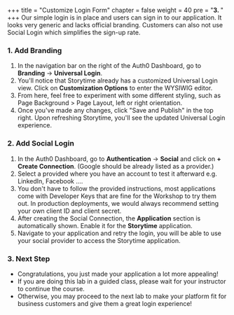 +++
title = "Customize Login Form"
chapter = false
weight = 40
pre = "<b>3. </b>"
+++
Our simple login is in place and users can sign in to our application. It looks very generic and lacks official branding. Customers can also not use Social Login which simplifies the sign-up rate.

### 1. Add Branding
1. In the navigation bar on the right of the Auth0 Dashboard, go to **Branding** -> **Universal Login**.
2. You'll notice that Storytime already has a customized Universal Login view. Click on **Customization Options** to enter the WYSIWIG editor.
3. From here, feel free to experiment with some different styling, such as Page Background > Page Layout, left or right orientation.
4. Once you've made any changes, click "Save and Publish" in the top right. Upon refreshing Storytime, you'll see the updated Universal Login experience.
<!-- 2. Enter the logo as well as the primary and background color specified.
    - Logo: `https://pizza0lab.s3.eu-central-1.amazonaws.com/pizza.jpeg`
    - Primary color: `#EB5424`
    - Background color: `#3A3A3A`
3. Click on **Save**
4. Navigate to your application and retry the login (`http://localhost:3000`). -->

### 2. Add Social Login
1. In the Auth0 Dashboard, go to **Authentication** -> **Social** and click on **+ Create Connection**. (Google should be already listed as a provider.)
2. Select a provided where you have an account to test it afterward e.g. LinkedIn, Facebook ....
3. You don't have to follow the provided instructions, most applications come with Developer Keys that are fine for the Workshop to try them out. In production deployments, we would always recommend setting your own client ID and client secret.
4. After creating the Social Connection, the **Application** section is automatically shown. Enable it for the **Storytime** application.
5. Navigate to your application and retry the login, you will be able to use your social provider to access the Storytime application.

### 3. Next Step
- Congratulations, you just made your application a lot more appealing!
- If you are doing this lab in a guided class, please wait for your instructor to continue the course.
- Otherwise, you may proceed to the next lab to make your platform fit for business customers and give them a great login experience!
